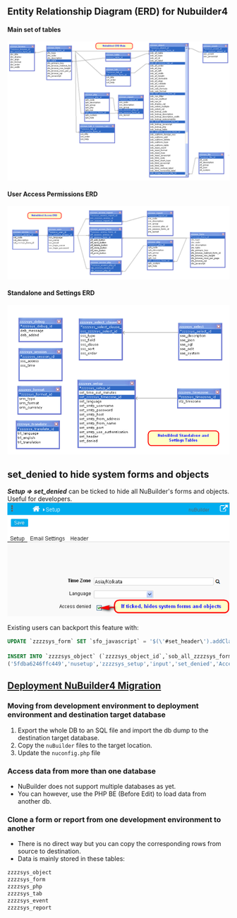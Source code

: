 ## Entity Relationship Diagram (ERD) for Nubuilder4

#### Main set of tables
![Main ERD](./images/nub4_Main_ERD.png)

#### User Access Permissions ERD
![Access ERD](./images/nub4_Access_ERD.png)

#### Standalone and Settings ERD
![Settings ERD](./images/Nubuilder4_Settings_ERD.png)

## set_denied to hide system forms and objects
***Setup => set_denied*** can be ticked to hide all NuBuilder's forms and objects. Useful for developers.
![set_denied Setting](./images/set_denied_screenshot.png)

Existing users can backport this feature with:
```sql
UPDATE `zzzzsys_form` SET `sfo_javascript` = '$(\'#set_header\').addClass(\'html\');\n  \n$(\'.html\').dblclick(function() {\n	nuOpenAce(\'HTML\', this.id);\n});\n\nnuHide(\'nuDeleteButton\');\nnuHide(\'nuCloneButton\');\n\nnuSetToolTip(\'set_denied\',\'Allow access to core forms of nuBuilder.\', true);\n' WHERE `zzzzsys_form_id` = 'nusetup';

INSERT INTO `zzzzsys_object` (`zzzzsys_object_id`,`sob_all_zzzzsys_form_id`,`sob_all_table`,`sob_all_type`,`sob_all_id`,`sob_all_label`,`sob_all_zzzzsys_tab_id`,`sob_all_order`,`sob_all_top`,`sob_all_left`,`sob_all_width`,`sob_all_height`,`sob_all_cloneable`,`sob_all_align`,`sob_all_validate`,`sob_all_access`,`sob_calc_formula`,`sob_calc_format`,`sob_run_zzzzsys_form_id`,`sob_run_filter`,`sob_run_method`,`sob_run_id`,`sob_display_sql`,`sob_select_multiple`,`sob_select_sql`,`sob_lookup_code`,`sob_lookup_description`,`sob_lookup_description_width`,`sob_lookup_autocomplete`,`sob_lookup_zzzzsys_form_id`,`sob_lookup_javascript`,`sob_lookup_php`,`sob_lookup_table`,`sob_subform_zzzzsys_form_id`,`sob_subform_foreign_key`,`sob_subform_add`,`sob_subform_delete`,`sob_subform_type`,`sob_subform_table`,`sob_input_count`,`sob_input_format`,`sob_input_type`,`sob_input_javascript`,`sob_html_code`,`sob_html_chart_type`,`sob_html_javascript`,`sob_html_title`,`sob_html_vertical_label`,`sob_html_horizontal_label`,`sob_image_zzzzsys_file_id`) VALUES
('5fdba6246ffc449','nusetup','zzzzsys_setup','input','set_denied','Access denied','nu5bad6cb36d97acd',40,157,217,20,18,'1','left','0','0','','','','','','','','','','stz_timezone','stz_timezone','0',NULL,'nutimezone','',NULL,'zzzzsys_timezone','','','','','','',0,'','checkbox','','','','','','','','');

```

## [Deployment NuBuilder4 Migration](https://forums.nubuilder.com/viewtopic.php?f=19&t=10120#p19867)

### Moving from development environment to deployment environment and destination target database
1. Export the whole DB to an SQL file and import the db dump to the destination target database.
1. Copy the `nuBuilder` files to the target location.
1. Update the `nuconfig.php` file

### Access data from more than one database
* NuBuilder does not support multiple databases as yet.
* You can however, use the PHP BE (Before Edit) to load data from another db.

### Clone a form or report from one development environment to another
* There is no direct way but you can copy the corresponding rows from source to destination.
* Data is mainly stored in these tables:
````
zzzzsys_object
zzzzsys_form
zzzzsys_php
zzzzsys_tab
zzzzsys_event
zzzzsys_report
````
